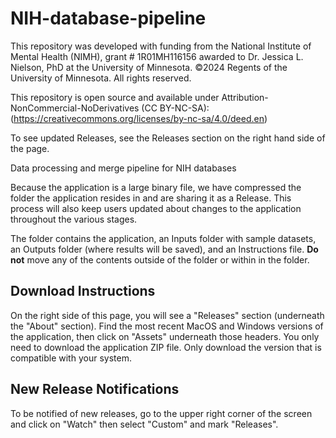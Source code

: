 # NIH-database-pipeline
This repository was developed with funding from the National Institute of Mental Health (NIMH), grant # 1R01MH116156 awarded to Dr. Jessica L. Nielson, PhD at the University of Minnesota. ©2024 Regents of the University of Minnesota. All rights reserved.

This repository is open source and available under Attribution-NonCommercial-NoDerivatives (CC BY-NC-SA):(https://creativecommons.org/licenses/by-nc-sa/4.0/deed.en)

To see updated Releases, see the Releases section on the right hand side of the page.

Data processing and merge pipeline for NIH databases

Because the application is a large binary file, we have compressed the folder the application resides in and are sharing it as a Release. This process will also keep users updated about changes to the application throughout the various stages. 

The folder contains the application, an Inputs folder with sample datasets, an Outputs folder (where results will be saved), and an Instructions file. **Do not** move any of the contents outside of the folder or within in the folder. 


Download Instructions
---

On the right side of this page, you will see a "Releases" section (underneath the "About" section). Find the most recent MacOS and Windows versions of the application, then click on "Assets" underneath those headers. You only need to download the application ZIP file. Only download the version that is compatible with your system. 

New Release Notifications
---

To be notified of new releases, go to the upper right corner of the screen and click on "Watch" then select "Custom" and mark "Releases".
